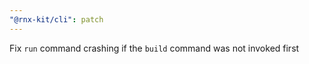 ```yaml
---
"@rnx-kit/cli": patch
---
```


Fix `run` command crashing if the `build` command was not invoked first
